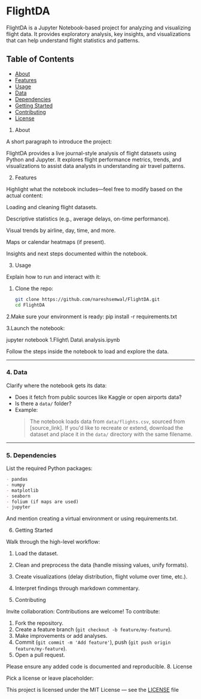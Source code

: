 # FlightDA

FlightDA is a Jupyter Notebook-based project for analyzing and visualizing flight data. It provides exploratory analysis, key insights, and visualizations that can help understand flight statistics and patterns.

## Table of Contents
- [About](#about)  
- [Features](#features)  
- [Usage](#usage)  
- [Data](#data)  
- [Dependencies](#dependencies)  
- [Getting Started](#getting-started)  
- [Contributing](#contributing)  
- [License](#license)  

1. About

A short paragraph to introduce the project:

FlightDA provides a live journal-style analysis of flight datasets using Python and Jupyter. It explores flight performance metrics, trends, and visualizations to assist data analysts in understanding air travel patterns.

2. Features

Highlight what the notebook includes—feel free to modify based on the actual content:

Loading and cleaning flight datasets.

Descriptive statistics (e.g., average delays, on-time performance).

Visual trends by airline, day, time, and more.

Maps or calendar heatmaps (if present).

Insights and next steps documented within the notebook.

3. Usage

Explain how to run and interact with it:  
1. Clone the repo:
   ```bash
   git clone https://github.com/nareshsemwal/FlightDA.git
   cd FlightDA
2.Make sure your environment is ready:
pip install -r requirements.txt

3.Launch the notebook:

jupyter notebook 1.Flight\ Data\ analysis.ipynb

Follow the steps inside the notebook to load and explore the data.


---

### 4. **Data**
Clarify where the notebook gets its data:
- Does it fetch from public sources like Kaggle or open airports data?
- Is there a `data/` folder?
- Example:
  > The notebook loads data from `data/flights.csv`, sourced from [source_link]. If you'd like to recreate or extend, download the dataset and place it in the `data/` directory with the same filename.

---

### 5. **Dependencies**
List the required Python packages:
```markdown
- pandas
- numpy
- matplotlib
- seaborn
- folium (if maps are used)
- jupyter
```
And mention creating a virtual environment or using requirements.txt.

6. Getting Started

Walk through the high-level workflow:

1. Load the dataset.
2. Clean and preprocess the data (handle missing values, unify formats).
3. Create visualizations (delay distribution, flight volume over time, etc.).
4. Interpret findings through markdown commentary.
   
7. Contributing

Invite collaboration:
Contributions are welcome! To contribute:

1. Fork the repository.
2. Create a feature branch (`git checkout -b feature/my-feature`).
3. Make improvements or add analyses.
4. Commit (`git commit -m 'Add feature'`), push (`git push origin feature/my-feature`).
5. Open a pull request.

Please ensure any added code is documented and reproducible.
8. License

Pick a license or leave placeholder:

This project is licensed under the MIT License — see the [LICENSE](LICENSE) file
